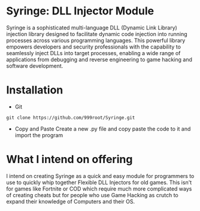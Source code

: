 # Syringe: DLL Injector Module
Syringe is a sophisticated multi-language DLL (Dynamic Link Library) injection library designed to facilitate dynamic code injection into running processes across various programming languages. This powerful library empowers developers and security professionals with the capability to seamlessly inject DLLs into target processes, enabling a wide range of applications from debugging and reverse engineering to game hacking and software development.

# Installation
- Git
```
git clone https://github.com/999root/Syringe.git
```

- Copy and Paste
Create a new .py file and copy paste the code to it and import the program

# What I intend on offering
I intend on creating Syringe as a quick and easy module for programmers to use to quickly whip together Flexible DLL Injectors for old games. This isn't for games like Fortnite or COD which require much more complicated ways of creating cheats but for people who use Game Hacking as crutch to expand their knowledge of Computers and their OS.

